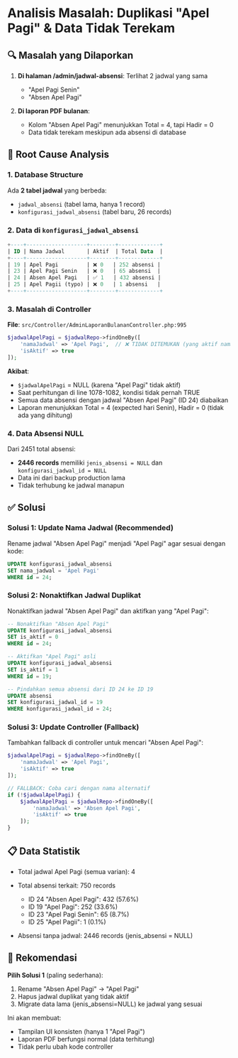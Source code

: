 # Analisis Masalah: Duplikasi "Apel Pagi" & Data Tidak Terekam

## 🔍 Masalah yang Dilaporkan

1. **Di halaman /admin/jadwal-absensi**: Terlihat 2 jadwal yang sama
   - "Apel Pagi Senin"
   - "Absen Apel Pagi"

2. **Di laporan PDF bulanan**:
   - Kolom "Absen Apel Pagi" menunjukkan Total = 4, tapi Hadir = 0
   - Data tidak terekam meskipun ada absensi di database

## 🔎 Root Cause Analysis

### 1. Database Structure

Ada **2 tabel jadwal** yang berbeda:
- `jadwal_absensi` (tabel lama, hanya 1 record)
- `konfigurasi_jadwal_absensi` (tabel baru, 26 records)

### 2. Data di `konfigurasi_jadwal_absensi`

```sql
+----+-------------------+--------+-------------+
| ID | Nama Jadwal       | Aktif  | Total Data  |
+----+-------------------+--------+-------------+
| 19 | Apel Pagi         | ❌ 0   | 252 absensi |
| 23 | Apel Pagi Senin   | ❌ 0   | 65 absensi  |
| 24 | Absen Apel Pagi   | ✅ 1   | 432 absensi |
| 25 | Apel Pagii (typo) | ❌ 0   | 1 absensi   |
+----+-------------------+--------+-------------+
```

### 3. Masalah di Controller

**File**: `src/Controller/AdminLaporanBulananController.php:995`

```php
$jadwalApelPagi = $jadwalRepo->findOneBy([
    'namaJadwal' => 'Apel Pagi',  // ❌ TIDAK DITEMUKAN (yang aktif namanya "Absen Apel Pagi")
    'isAktif' => true
]);
```

**Akibat**:
- `$jadwalApelPagi` = NULL (karena "Apel Pagi" tidak aktif)
- Saat perhitungan di line 1078-1082, kondisi tidak pernah TRUE
- Semua data absensi dengan jadwal "Absen Apel Pagi" (ID 24) diabaikan
- Laporan menunjukkan Total = 4 (expected hari Senin), Hadir = 0 (tidak ada yang dihitung)

### 4. Data Absensi NULL

Dari 2451 total absensi:
- **2446 records** memiliki `jenis_absensi = NULL` dan `konfigurasi_jadwal_id = NULL`
- Data ini dari backup production lama
- Tidak terhubung ke jadwal manapun

## ✅ Solusi

### Solusi 1: Update Nama Jadwal (Recommended)
Rename jadwal "Absen Apel Pagi" menjadi "Apel Pagi" agar sesuai dengan kode:

```sql
UPDATE konfigurasi_jadwal_absensi
SET nama_jadwal = 'Apel Pagi'
WHERE id = 24;
```

### Solusi 2: Nonaktifkan Jadwal Duplikat
Nonaktifkan jadwal "Absen Apel Pagi" dan aktifkan yang "Apel Pagi":

```sql
-- Nonaktifkan "Absen Apel Pagi"
UPDATE konfigurasi_jadwal_absensi
SET is_aktif = 0
WHERE id = 24;

-- Aktifkan "Apel Pagi" asli
UPDATE konfigurasi_jadwal_absensi
SET is_aktif = 1
WHERE id = 19;

-- Pindahkan semua absensi dari ID 24 ke ID 19
UPDATE absensi
SET konfigurasi_jadwal_id = 19
WHERE konfigurasi_jadwal_id = 24;
```

### Solusi 3: Update Controller (Fallback)
Tambahkan fallback di controller untuk mencari "Absen Apel Pagi":

```php
$jadwalApelPagi = $jadwalRepo->findOneBy([
    'namaJadwal' => 'Apel Pagi',
    'isAktif' => true
]);

// FALLBACK: Coba cari dengan nama alternatif
if (!$jadwalApelPagi) {
    $jadwalApelPagi = $jadwalRepo->findOneBy([
        'namaJadwal' => 'Absen Apel Pagi',
        'isAktif' => true
    ]);
}
```

## 📋 Data Statistik

- Total jadwal Apel Pagi (semua varian): 4
- Total absensi terkait: 750 records
  - ID 24 "Absen Apel Pagi": 432 (57.6%)
  - ID 19 "Apel Pagi": 252 (33.6%)
  - ID 23 "Apel Pagi Senin": 65 (8.7%)
  - ID 25 "Apel Pagii": 1 (0.1%)

- Absensi tanpa jadwal: 2446 records (jenis_absensi = NULL)

## 🎯 Rekomendasi

**Pilih Solusi 1** (paling sederhana):
1. Rename "Absen Apel Pagi" → "Apel Pagi"
2. Hapus jadwal duplikat yang tidak aktif
3. Migrate data lama (jenis_absensi=NULL) ke jadwal yang sesuai

Ini akan membuat:
- Tampilan UI konsisten (hanya 1 "Apel Pagi")
- Laporan PDF berfungsi normal (data terhitung)
- Tidak perlu ubah kode controller
